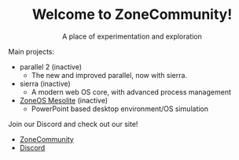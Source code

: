 <div align="center">
  <h1>Welcome to ZoneCommunity!</h1>
  <p>A place of experimentation and exploration</p>
</div>

Main projects:
- parallel 2 (inactive)
  - The new and improved parallel, now with sierra.
- sierra (inactive)
  - A modern web OS core, with advanced process management
- [ZoneOS Mesolite](https://www.zonecommunity.net/zoneos/) (inactive)
  - PowerPoint based desktop environment/OS simulation

Join our Discord and check out our site!<br>
- [ZoneCommunity](https://www.zonecommunity.net)<br>
- [Discord](https://discord.com/invite/WTVGAMPnzN)

